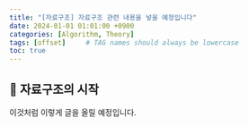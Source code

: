 ```yaml
---
title: "[자료구조] 자료구조 관련 내용을 넣을 예정입니다"
date: 2024-01-01 01:01:00 +0900
categories: [Algorithm, Theory]
tags: [offset]     # TAG names should always be lowercase
toc: true
---
```


## 🦥 자료구조의 시작

이것처럼 이렇게 글을 올릴 예정입니다.
